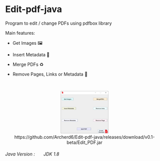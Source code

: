 # Edit-pdf-java
Program to edit / change PDFs using pdfbox library

Main features:

   + Get Images 🖼️

   + Insert Metadata 🔻

   + Merge PDFs ♻️

   + Remove Pages, Links or Metadata 🔽

<br>

<p align="center">
	<img src="https://raw.githubusercontent.com/Archerd6/Edit-pdf-java/master/res/imgs/Pdf-edit-java-V2.png" style="width:30%">
	<br>
	https://github.com/Archerd6/Edit-pdf-java/releases/download/v0.1-beta/Edit_PDF.jar
</p>


###### Java Version : &nbsp; &nbsp; &nbsp;  JDK 1.8

